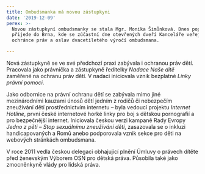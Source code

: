 ```yaml
---
title: Ombudsmanka má novou zástupkyni
date: '2019-12-09'
perex: >-
  Novou zástupkyní ombudsmanky se stala Mgr. Monika Šimůnková. Dnes poprvé
  přijede do Brna, kde se zúčastní dne otevřených dveří Kanceláře veřejného
  ochránce práv a oslav dvacetiletého výročí ombudsmana.

---
```



<p>Nová zástupkyně se ve své předchozí praxi zabývala i ochranou práv dětí. Pracovala jako právnička a zástupkyně ředitelky <em>Nadace Naše dítě</em> zaměřené na ochranu práv dětí. V nadaci iniciovala vznik bezplatné <em>Linky právní pomoci</em>. </p><p>Jako odbornice na právní ochranu dětí se zabývala mimo jiné mezinárodními kauzami únosů dětí jedním z rodičů či nebezpečím zneužívání dětí prostřednictvím internetu – byla vedoucí projektu <em>Internet Hotline</em>, první české internetové horké linky pro boj s dětskou pornografií a pro bezpečnější internet. Iniciovala českou verzi kampaně Rady Evropy <em>Jedno z pěti – Stop sexuálnímu zneužívání dětí</em>, zasazovala se o inkluzi handicapovaných a Romů anebo podporovala vznik sekce pro děti na webových stránkách ombudsmana. </p><p>V roce 2011 vedla českou delegaci obhajující plnění Úmluvy o právech dítěte před ženevským Výborem OSN pro dětská práva. Působila také jako zmocněnkyně vlády pro lidská práva.</p>

